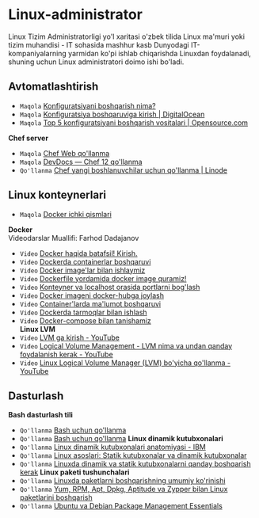 # Linux-administrator
Linux Tizim Administratorligi yo'l xaritasi o'zbek tilida
Linux ma'muri yoki tizim muhandisi - IT sohasida mashhur kasb Dunyodagi IT-kompaniyalarning yarmidan ko'pi ishlab chiqarishda Linuxdan foydalanadi, shuning uchun Linux administratori doimo ishi bo'ladi.
##  Avtomatlashtirish
* `Maqola` [Konfiguratsiyani boshqarish nima?](https://www.redhat.com/en/topics/automation/what-is-configuration-management)
* `Maqola` [Konfiguratsiya boshqaruviga kirish | DigitalOcean](https://www.digitalocean.com/community/tutorials/an-introduction-to-configuration-management)
* `Maqola` [Top 5 konfiguratsiyani boshqarish vositalari | Opensource.com](https://opensource.com/article/18/12/configuration-management-tools)

**Chef server**
* `Maqola` [Chef Web qo'llanma](https://docs.chef.io/)
* `Maqola` [DevDocs &mdash; Chef 12 qo'llanma](https://devdocs.io/chef~12/)
* `Qo'llanma` [Chef  yangi boshlanuvchilar uchun qo'llanma | Linode](https://www.linode.com/docs/applications/configuration-management/beginners-guide-chef/)

## Linux konteynerlari
* `Maqola` [Docker ichki qismlari](https://medium.com/@BeNitinAgarwal/understanding-the-docker-internals-7ccb052ce9fe)

**Docker** <br>
Videodarslar Muallifi: Farhod Dadajanov
* `Video` [Docker haqida batafsil! Kirish.](https://youtu.be/trW0gihZ78E)
* `Video` [Dockerda containerlar boshqaruvi](https://youtu.be/QCez1zKsSRg)
* `Video` [Docker image'lar bilan ishlaymiz](https://youtu.be/MMP8wCj-5Gg)
* `Video` [Dockerfile yordamida docker image quramiz!](https://youtu.be/qHTs15-_mdU)
* `Video` [Konteyner va localhost orasida portlarni bog'lash](https://youtu.be/3aZ0BnRMo0w)
* `Video` [Docker imageni docker-hubga joylash ](https://youtu.be/XRGkMXfQu64)
* `Video` [Container'larda ma'lumot boshqaruvi ](https://youtu.be/TRS1G6OZDjE)
* `Video` [Dockerda tarmoqlar bilan ishlash ](https://youtu.be/j6oEaDrVi08)
* `Video` [Docker-compose bilan tanishamiz ](https://youtu.be/WBTv6ONh1iI) <br>
**Linux LVM**
* `Video` [LVM ga kirish - YouTube](https://youtu.be/dMHFArkANP8)
* `Video` [Logical Volume Management - LVM nima va undan qanday foydalanish kerak - YouTube](https://youtu.be/214rUhQe7B4)
* `Video` [Linux Logical Volume Manager (LVM) bo'yicha qo'llanma - YouTube](https://youtu.be/MeltFN-bXrQ)
## Dasturlash
**Bash dasturlash tili**
* `Qo'llanma` [Bash uchun qo'llanma](https://tiswww.case.edu/php/chet/bash/bashref.html)
* `Qo'llanma` [Bash uchun qo'llanma](https://www.gnu.org/savannah-checkouts/gnu/bash/manual/bash.html)
**Linux dinamik kutubxonalari**
* `Qo'llanma` [Linux dinamik kutubxonalari anatomiyasi - IBM](https://developer.ibm.com/tutorials/l-dynamic-libraries/)
* `Qo'llanma` [Linux asoslari: Statik kutubxonalar va dinamik kutubxonalar](https://medium.com/swlh/linux-basics-static-libraries-vs-dynamic-libraries-a7bcf8157779)
* `Qo'llanma` [Linuxda dinamik va statik kutubxonalarni qanday boshqarish kerak](https://opensource.com/article/20/6/linux-libraries)
**Linux paketi tushunchalari**
* `Qo'llanma` [Linuxda paketlarni boshqarishning umumiy ko'rinishi](https://www.linode.com/docs/guides/linux-package-management-overview/)
* `Qo'llanma` [Yum, RPM, Apt, Dpkg, Aptitude va Zypper bilan Linux paketlarini boshqarish](https://www.tecmint.com/linux-package-management/)
* `Qo'llanma` [Ubuntu va Debian Package Management Essentials](https://www.digitalocean.com/community/tutorials/ubuntu-and-debian-package-management-essentials)


